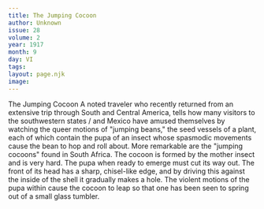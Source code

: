 ```yaml
---
title: The Jumping Cocoon
author: Unknown
issue: 28
volume: 2
year: 1917
month: 9
day: VI
tags:
layout: page.njk
image:
---
```

The Jumping Cocoon   A noted traveler who recently returned from an extensive trip through South and Central America, tells how many visitors to the southwestern states / and Mexico have amused themselves by watching the queer motions of "jumping beans," the seed vessels of a plant, each of which contain the pupa of an insect whose spasmodic movements cause the bean to hop and roll about.   More remarkable are the "jumping cocoons" found in South Africa. The cocoon is formed by the mother insect and is very hard. The pupa when ready to emerge must cut its way out. The front of its head has a sharp, chisel-like edge, and by driving this against the inside of the shell it gradually makes a hole. The violent motions of the pupa within cause the cocoon to leap so that one has been seen to spring out of a small glass tumbler.   


